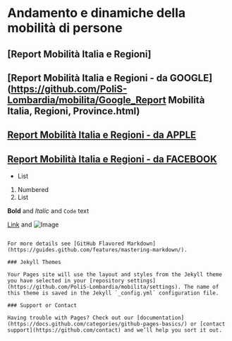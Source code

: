 
# Andamento e dinamiche della mobilità di persone 
## [Report Mobilità Italia e Regioni]
## [Report Mobilità Italia e Regioni - da GOOGLE](https://github.com/PoliS-Lombardia/mobilita/Google_Report Mobilità Italia, Regioni, Province.html) 
## [Report Mobilità Italia e Regioni - da APPLE](url) 
## [Report Mobilità Italia e Regioni - da FACEBOOK](url) 

- List

1. Numbered
2. List

**Bold** and _Italic_ and `Code` text

[Link](url) and ![Image](src)
```

For more details see [GitHub Flavored Markdown](https://guides.github.com/features/mastering-markdown/).

### Jekyll Themes

Your Pages site will use the layout and styles from the Jekyll theme you have selected in your [repository settings](https://github.com/PoliS-Lombardia/mobilita/settings). The name of this theme is saved in the Jekyll `_config.yml` configuration file.

### Support or Contact

Having trouble with Pages? Check out our [documentation](https://docs.github.com/categories/github-pages-basics/) or [contact support](https://github.com/contact) and we’ll help you sort it out.
